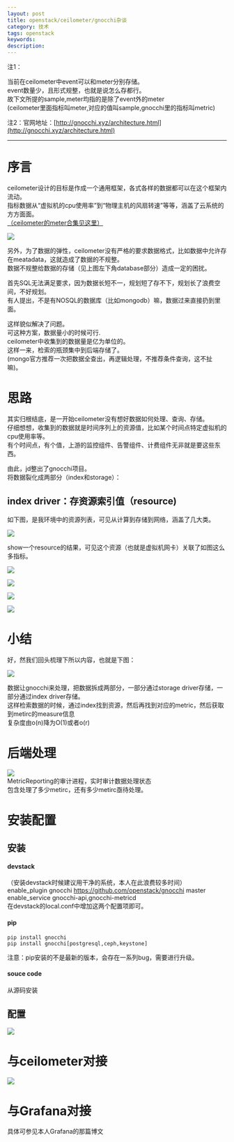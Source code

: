 ```yaml
---
layout: post
title: openstack/ceilometer/gnocchi杂谈
category: 技术
tags: openstack
keywords: 
description: 
---
```


注1：

当前在ceilometer中event可以和meter分别存储。  
event数量少，且形式规整，也就是说怎么存都行。  
故下文所提的sample,meter均指的是除了event外的meter  
(ceilometer里面指标叫meter,对应的值叫sample,gnocchi里的指标叫metric)  

注2：官网地址：[http://gnocchi.xyz/architecture.html](http://gnocchi.xyz/architecture.html)

------------------------------------------------------------

# 序言 #

ceilometer设计的目标是作成一个通用框架，各式各样的数据都可以在这个框架内流动。  
指标数据从“虚拟机的cpu使用率”到“物理主机的风扇转速”等等，涵盖了云系统的方方面面。  
[（ceilometer的meter合集见这里）](http://docs.openstack.org/admin-guide-cloud/telemetry-measurements.html)

![](http://i.imgur.com/EZ82GKJ.png)  

另外，为了数据的弹性，ceilometer没有严格的要求数据格式，比如数据中允许存在meatadata，这就造成了数据的不规整。  
数据不规整给数据的存储（见上图左下角database部分）造成一定的困扰。  

首先SQL无法满足要求，因为数据长短不一，规划短了存不下，规划长了浪费空间，不好规划。  
有人提出，不是有NOSQL的数据库（比如mongodb）嘛，数据过来直接扔到里面。  

这样貌似解决了问题。  
可这种方案，数据量小的时候可行.  
ceilometer中收集到的数据量是亿为单位的。  
这样一来，检索的瓶颈集中到后端存储了。  
(mongo官方推荐一次把数据全查出，再逻辑处理，不推荐条件查询，这不扯嘛)。  

# 思路 #

其实归根结底，是一开始ceilometer没有想好数据如何处理、查询、存储。  
仔细想想，收集到的数据就是时间序列上的资源值，比如某个时间点特定虚拟机的cpu使用率等。  
有个时间点，有个值，上游的监控组件、告警组件、计费组件无非就是要这些东西。  
  
由此，jd整出了gnocchi项目。  
将数据裂化成两部分（index和storage）：  

## index driver：存资源索引值（resource) ##

如下图，是我环境中的资源列表，可见从计算到存储到网络，涵盖了几大类。  

![](http://i.imgur.com/0hdVwuw.png)  

show一个resource的结果，可见这个资源（也就是虚拟机网卡）关联了如图这么多指标。  

![](http://i.imgur.com/4vRbfx5.png)

![](http://i.imgur.com/Ci9gdjh.png)

![](http://i.imgur.com/yPArmco.png)

![](http://i.imgur.com/M3JVIm3.png)

# 小结 #

好，然我们回头梳理下所以内容，也就是下图：

![](http://i.imgur.com/i8VrRHR.png)

数据让gnocchi来处理，把数据拆成两部分，一部分通过storage driver存储，一部分通过index driver存储。  
这样检索数据的时候，通过index找到资源，然后再找到对应的metric，然后获取到metirc的measure信息  
复杂度由o(n)降为O(1)或者o(r)  

# 后端处理 #

![](http://i.imgur.com/MXg2sYQ.png)  
MetricReporting的审计进程，实时审计数据处理状态  
包含处理了多少metirc，还有多少metirc亟待处理。  


# 安装配置 #

## 安装 ##

#### devstack ####

（安装devstack时候建议用干净的系统，本人在此浪费较多时间）  
enable_plugin gnocchi https://github.com/openstack/gnocchi master  
enable_service gnocchi-api,gnocchi-metricd  
在devstack的local.conf中增加这两个配置项即可。  

#### pip ####

    pip install gnocchi
    pip install gnocchi[postgresql,ceph,keystone]

注意：pip安装的不是最新的版本，会存在一系列bug，需要进行升级。  

#### souce code ####

从源码安装

## 配置 ##

![](http://i.imgur.com/FW8TeZj.png)

# 与ceilometer对接 #

![](http://i.imgur.com/Z7YCSj5.png)

# 与Grafana对接 #

具体可参见本人Grafana的那篇博文


